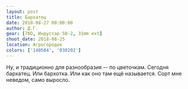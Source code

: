```yaml
---
layout: post
title: Бархатец
date: 2018-08-27 00:00:00
author: Д.Г.
gear: [70D, Индустар 50-2, 31mm ext]
shoot_date: 2018-08-25
location: Агрогородок
colors: ['140504', '030202']
---
```

Ну, и традиционно для разнообразия -- по цветочкам. Сегодня бархатец. Или бархотка. Или как оно там ещё называется. Сорт мне неведом, само выросло.
